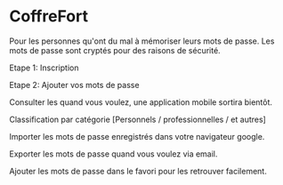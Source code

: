 # CoffreFort
Pour les personnes qu'ont du mal à mémoriser leurs mots de passe. 
Les mots de passe sont cryptés pour des raisons de sécurité.


Etape 1: 
Inscription

Etape 2: 
Ajouter vos mots de passe

Consulter les quand vous voulez, une application mobile sortira bientôt. 

Classification par catégorie [Personnels / professionnelles / et autres]

Importer les mots de passe enregistrés dans votre navigateur google. 

Exporter les mots de passe quand vous voulez via email. 

Ajouter les mots de passe dans le favori pour les retrouver facilement. 

